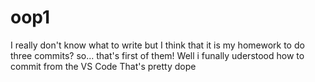 # oop1
I really don't know what to write but I think that it is my homework to do three commits? so... that's first of them!
Well i funally uderstood how to commit from the VS Code
That's pretty dope